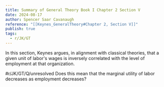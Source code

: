 ```yaml
---
title: Summary of General Theory Book I Chapter 2 Section V
date: 2024-08-17
author: Spencer Saar Cavanaugh
reference: "[[Keynes_GeneralTheory#Chapter 2, Section V]]"
publish: true
tags:
  - r/JK/GT
---
```

In this section, Keynes argues, in alignment with classical theories, that a given unit of labor's wages is inversely correlated with the level of employment at that organization.

#r/JK/GT/Q/unresolved Does this mean that the marginal utility of labor decreases as employment decreases?

